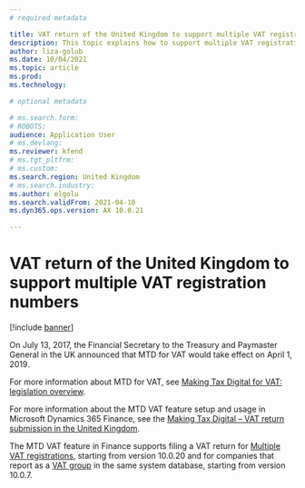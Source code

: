 ```yaml
---
# required metadata

title: VAT return of the United Kingdom to support multiple VAT registration numbers
description: This topic explains how to support multiple VAT registration numbers in VAT return of the United Kingdom
author: liza-golub
ms.date: 10/04/2021
ms.topic: article
ms.prod: 
ms.technology: 

# optional metadata

# ms.search.form: 
# ROBOTS: 
audience: Application User
# ms.devlang: 
ms.reviewer: kfend
# ms.tgt_pltfrm: 
# ms.custom: 
ms.search.region: United Kingdom
# ms.search.industry: 
ms.author: elgolu
ms.search.validFrom: 2021-04-10
ms.dyn365.ops.version: AX 10.0.21

---
```


# VAT return of the United Kingdom to support multiple VAT registration numbers

[!include [banner](../includes/banner.md)]

On July 13, 2017, the Financial Secretary to the Treasury and Paymaster General in the UK announced that MTD for VAT would take effect on April 1, 2019.

For more information about MTD for VAT, see [Making Tax Digital for VAT: legislation overview](https://www.gov.uk/government/consultations/making-tax-digital-reforms-affecting-businesses/making-tax-digital-for-vat-legislation-overview).

For more information about the MTD VAT feature setup and usage in Microsoft Dynamics 365 Finance, see the [Making Tax Digital – VAT return submission in the United Kingdom](emea-gbr-mtd-vat-integration.md).

The MTD VAT feature in Finance supports filing a VAT return for [Multiple VAT registrations](emea-multiple-vat-registration-numbers.md), starting from version 10.0.20 and for companies that report as a [VAT group](https://www.gov.uk/hmrc-internal-manuals/vat-groups) in the same system database, starting from version 10.0.7.
